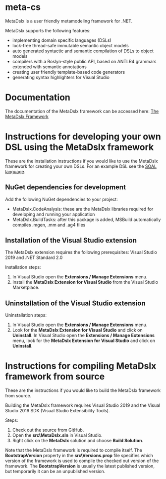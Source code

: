 # meta-cs
MetaDslx is a user friendly metamodeling framework for .NET.

MetaDslx supports the following features:
* implementing domain specific languages (DSLs)
* lock-free thread-safe immutable semantic object models
* auto generated syntactic and semantic compilation of DSLs to object models
* compilers with a Roslyn-style public API, based on ANTLR4 grammars extended with semantic annotations
* creating user friendly template-based code generators
* generating syntax highlighters for Visual Studio

# Documentation

The documentation of the MetaDslx framework can be accessed here: [The MetaDslx Framework](https://github.com/balazssimon/meta-cs/wiki/The-MetaDslx-Framework)

# Instructions for developing your own DSL using the MetaDslx framework

These are the installation instructions if you would like to use the MetaDslx framework for creating your own DSLs. For an example DSL see the [SOAL language](https://github.com/balazssimon/soal-cs).

## NuGet dependencies for development

Add the following NuGet dependencies to your project:
* MetaDslx.CodeAnalysis: these are the MetaDslx libraries required for developing and running your application
* MetaDslx.BuildTasks: after this package is added, MSBuild automatically compiles .mgen, .mm and .ag4 files

## Installation of the Visual Studio extension

The MetaDslx extension requires the following prerequisites: Visual Studio 2019 and .NET Standard 2.0

Installation steps:
1. In Visual Studio open the **Extensions / Manage Extensions** menu.
2. Install the **MetaDslx Extension for Visual Studio** from the Visual Studio Marketplace.

## Uninstallation of the Visual Studio extension

Uninstallation steps:
1. In Visual Studio open the **Extensions / Manage Extensions** menu.
2. Look for the **MetaDslx Extension for Visual Studio** and click on **Uninstall**.
In Visual Studio open the **Extensions / Manage Extensions** menu, look for the **MetaDslx Extension for Visual Studio** and click on **Uninstall**.

# Instructions for compiling MetaDslx framework from source

These are the instructions if you would like to build the MetaDslx framework from source.

Building the MetaDslx framework requires Visual Studio 2019 and the Visual Studio 2019 SDK (Visual Studio Extensibility Tools).

Steps:
1. Check out the source from GitHub.
2. Open the **src\MetaDslx.sln** in Visual Studio.
3. Right click on the **MetaDslx** solution and choose **Build Solution**.

Note that the MetaDslx framework is required to compile itself. The **BootstrapVersion** property in the **src\Versions.prop** file specifies which version of the framework is used to compile the checked out version of the framework. The **BootstrapVersion** is usually the latest published version, but temporarily it can be an unpublished version.
